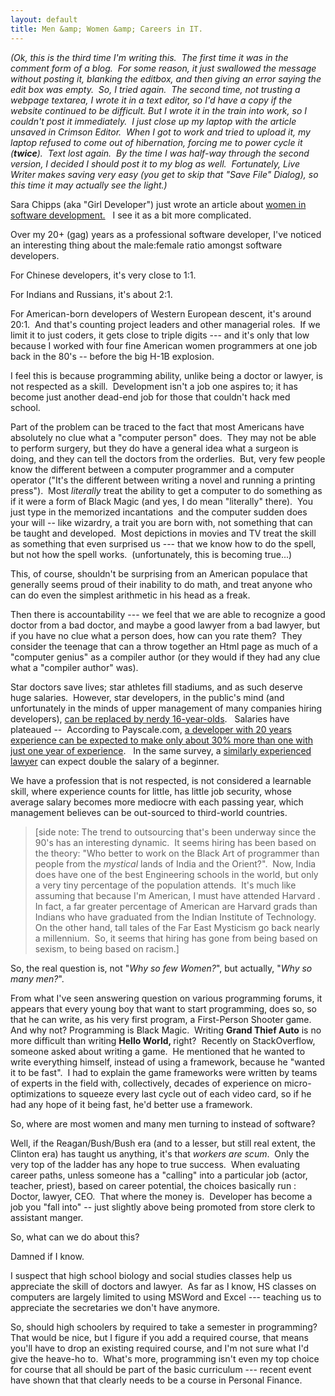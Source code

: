 ```yaml
---
layout: default
title: Men &amp; Women &amp; Careers in IT.
---
```


  <p>
    <em>(Ok, this is the third time I'm writing this.  The first time it was in the comment form of a blog.  For some reason, it just swallowed the message without posting it, blanking the editbox, and then giving an error saying the edit box was empty.  So, I tried again.  The second time, not trusting a webpage textarea, I wrote it in a text editor, so I'd have a copy if the website continued to be difficult. But I wrote it in the train into work, so I couldn't post it immediately.  I just close up my laptop with the article unsaved in Crimson Editor.  When I got to work and tried to upload it, my laptop refused to come out of hibernation, forcing me to power cycle it (<strong>twice</strong>).  Text lost again.  By the time I was half-way through the second version, I decided I should post it to my blog as well.  Fortunately, Live Writer makes saving very easy (you get to skip that "Save File" Dialog), so this time it may actually see the light.)</em>
  </p>  <p><em></em></p>  <p>Sara Chipps (aka "Girl Developer") just wrote an article about <a href="http://girldeveloper.com/waxing-dev/i-ve-concluded-that-you-guys-don-t-think-i-m-an-idiot/" target="_blank">women in software development.</a>   I see it as a bit more complicated.</p>  <p>Over my 20+ (gag) years as a professional software developer, I've noticed an interesting thing about the male:female ratio amongst software developers.</p>  <p>For Chinese developers, it's very close to 1:1.</p>  <p>For Indians and Russians, it's about 2:1.</p>  <p>For American-born developers of Western European descent, it's around 20:1.  And that's counting project leaders and other managerial roles.  If we limit it to just coders, it gets close to triple digits --- and it's only that low because I worked with four fine American women programmers at one job back in the 80's -- before the big H-1B explosion.</p>  <p>I feel this is because programming ability, unlike being a doctor or lawyer, is not respected as a skill.  Development isn't a job one aspires to; it has become just another dead-end job for those that couldn't hack med school.    </p>  <p>Part of the problem can be traced to the fact that most Americans have absolutely no clue what a "computer person" does.  They may not be able to perform surgery, but they do have a general idea what a surgeon is doing, and they can tell the doctors from the orderlies.  But, very few people know the different between a computer programmer and a computer operator ("It's the different between writing a novel and running a printing press").  Most <em>literally</em> treat the ability to get a computer to do something as if it were a form of Black Magic (and yes, I do mean "literally" there).  You just type in the memorized incantations  and the computer sudden does your will -- like wizardry, a trait you are born with, not something that can be taught and developed.  Most depictions in movies and TV treat the skill as something that even surprised us --- that we know how to do the spell, but not how the spell works.  (unfortunately, this is becoming true...)</p>  <p>This, of course, shouldn't be surprising from an American populace that generally seems proud of their inability to do math, and treat anyone who can do even the simplest arithmetic in his head as a freak.  </p>  <p>Then there is accountability --- we feel that we are able to recognize a good doctor from a bad doctor, and maybe a good lawyer from a bad lawyer, but if you have no clue what a person does, how can you rate them?  They consider the teenage that can a throw together an Html page as much of a "computer genius" as a compiler author (or they would if they had any clue what a "compiler author" was). </p>  <p>Star doctors save lives; star athletes fill stadiums, and as such deserve huge salaries.  However, star developers, in the public's mind (and unfortunately in the minds of upper management of many companies hiring developers), <a href="http://xkcd.com/519/" target="_blank">can be replaced by nerdy 16-year-olds</a>.   Salaries have plateaued --  According to Payscale.com, <a href="http://www.payscale.com/research/US/Job=Sr._Software_Engineer_%2F_Developer_%2F_Programmer/Salary" target="_blank">a developer with 20 years experience can be expected to make only about 30% more than one with just one year of experience</a>.   In the same survey, a <a href="http://www.payscale.com/research/US/Job=Attorney_%2f_Lawyer/Salary" target="_blank">similarly experienced lawyer</a> can expect double the salary of a beginner.</p>  <p>We have a profession that is not respected, is not considered a learnable skill, where experience counts for little, has little job security, whose average salary becomes more mediocre with each passing year, which management believes can be out-sourced to third-world countries.</p>  <blockquote>   <p>[side note: The trend to outsourcing that's been underway since the 90's has an interesting dynamic.  It seems hiring has been based on the theory: "Who better to work on the Black Art of programmer than people from the <em>mystical</em> lands of India and the Orient?".  Now, India does have one of the best Engineering schools in the world, but only a very tiny percentage of the population attends.  It's much like assuming that because I'm American, I must have attended Harvard .  In fact, a far greater percentage of American are Harvard grads than Indians who have graduated from the Indian Institute of Technology.  On the other hand, tall tales of the Far East Mysticism go back nearly a millennium.  So, it seems that hiring has gone from being based on sexism, to being based on racism.]</p> </blockquote>  <p>So, the real question is, not "<em>Why so few Women?</em>", but actually, "<em>Why so many men?</em>".  </p>  <p>From what I've seen answering question on various programming forums, it appears that every young boy that want to start programming, does so, so that he can write, as his very first program, a First-Person Shooter game.   And why not? Programming is Black Magic.  Writing <strong>Grand Thief Auto</strong> is no more difficult than writing <strong>Hello World, </strong>right?  Recently on StackOverflow, someone asked about writing a game.  He mentioned that he wanted to write everything himself, instead of using a framework, because he "wanted it to be fast".  I had to explain the game frameworks were written by teams of experts in the field with, collectively, decades of experience on micro-optimizations to squeeze every last cycle out of each video card, so if he had any hope of it being fast, he'd better use a framework.</p>  <p>So, where are most women and many men turning to instead of software?  </p>  <p> Well, if the Reagan/Bush/Bush era (and to a lesser, but still real extent, the Clinton era) has taught us anything, it's that <em>workers are scum</em>.  Only the very top of the ladder has any hope to true success.  When evaluating career paths, unless someone has a "calling" into a particular job (actor, teacher, priest), based on career potential, the choices basically run : Doctor, lawyer, CEO.  That where the money is.  Developer has become a job you "fall into" -- just slightly above being promoted from store clerk to assistant manger.  </p>  <p>So, what can we do about this?  </p>  <p> Damned if I know.</p>  <p>I suspect that high school biology and social studies classes help us appreciate the skill of doctors and lawyer.  As far as I know, HS classes on computers are largely limited to using MSWord and Excel --- teaching us to appreciate the secretaries we don't have anymore.  </p>  <p>So, should high schoolers by required to take a semester in programming?  That would be nice, but I figure if you add a required course, that means you'll have to drop an existing required course, and I'm not sure what I'd give the heave-ho to.  What's more, programming isn't even my top choice for course that all should be part of the basic curriculum --- recent event have shown that that clearly needs to be a course in Personal Finance. </p>